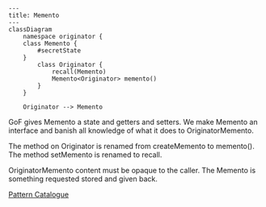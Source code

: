 ```mermaid
---
title: Memento
---
classDiagram
    namespace originator {
    class Memento {  
        #secretState
    }
        class Originator {
            recall(Memento)
            Memento<Originator> memento()
        }
    }

    Originator --> Memento
```
GoF gives Memento a state and getters and setters. We make Memento an interface
and banish all knowledge of what it does to OriginatorMemento. 

The method on Originator is renamed from createMemento to memento(). The method
setMemento is renamed to recall.

OriginatorMemento content must be opaque to the caller. The Memento is something
requested stored and given back.

[Pattern Catalogue](../../Catalogue.md)